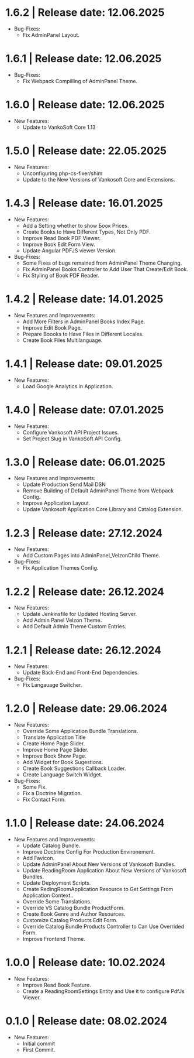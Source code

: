 1.6.2	|	Release date: **12.06.2025**
============================================
* Bug-Fixes:
  - Fix AdminPanel Layout.


1.6.1	|	Release date: **12.06.2025**
============================================
* Bug-Fixes:
  - Fix Webpack Compilling of AdminPanel Theme.


1.6.0	|	Release date: **12.06.2025**
============================================
* New Features:
  - Update to VankoSoft Core 1.13


1.5.0	|	Release date: **22.05.2025**
============================================
* New Features:
  - Unconfiguring php-cs-fixer/shim
  - Update to the New Versions of Vankosoft Core and Extensions.


1.4.3	|	Release date: **16.01.2025**
============================================
* New Features:
  - Add a Setting whether to show Боок Prices.
  - Create Books to Have Different Types, Not Only PDF.
  - Improve Read Book PDF Viewer.
  - Improve Book Edit Form View.
  - Update Angular PDFJS viewer Version.
* Bug-Fixes:
  - Some Fixes of bugs remained from AdminPanel Theme Changing.
  - Fix AdminPanel Books Controller to Add User That Create/Edit Book.
  - Fix Styling of Book PDF Reader.


1.4.2	|	Release date: **14.01.2025**
============================================
* New Features and Improvements:
  - Add More Filters in AdminPanel Books Index Page.
  - Improve Edit Book Page.
  - Prepare Boooks to Have Files in Different Locales.
  - Create Book Files Multilanguage.


1.4.1	|	Release date: **09.01.2025**
============================================
* New Features:
  - Load Google Analytics in Application.


1.4.0	|	Release date: **07.01.2025**
============================================
* New Features:
  - Configure Vankosoft API Project Issues.
  - Set Project Slug in VankoSoft API Config.


1.3.0	|	Release date: **06.01.2025**
============================================
* New Features and Improvements:
  - Update Production Send Mail DSN
  - Remove Building of Default AdminPanel Theme from Webpack Config.
  - Improve Application Layout.
  - Update Vankosoft Application Core Library and Catalog Extension.


1.2.3	|	Release date: **27.12.2024**
============================================
* New Features:
  - Add Custom Pages into AdminPanel_VelzonChild Theme.
* Bug-Fixes:
  - Fix Application Themes Config.


1.2.2	|	Release date: **26.12.2024**
============================================
* New Features:
  - Update Jenkinsfile for Updated Hosting Server.
  - Add Admin Panel Velzon Theme.
  - Add Default Admin Theme Custom Entries.


1.2.1	|	Release date: **26.12.2024**
============================================
* New Features:
  - Update Back-End and Front-End Dependencies.
* Bug-Fixes:
  - Fix Langauage Switcher.


1.2.0	|	Release date: **29.06.2024**
============================================
* New Features:
  - Override Some Application Bundle Translations.
  - Translate Application Title
  - Create Home Page Slider.
  - Improve Home Page Slider.
  - Improve Book Show Page.
  - Add Widget for Book Sugestions.
  - Create Book Suggestions Callback Loader.
  - Create Language Switch Widget.
* Bug-Fixes:
  - Some Fix.
  - Fix a Doctrine Migration.
  - Fix Contact Form.


1.1.0	|	Release date: **24.06.2024**
============================================
* New Features and Improvements:
  - Update Catalog Bundle.
  - Improve Doctrine Config For Production Environement.
  - Add Favicon.
  - Update AdminPanel About New Versions of Vankosoft Bundles.
  - Update ReadingRoom Application About New Versions of Vankosoft Bundles.
  - Update Deployment Scripts.
  - Create RedingRoomApplication Resource to Get Settings From Application Context..
  - Override Some Translations.
  - Override VS Catalog Bundle ProductForm.
  - Create Book Genre and Author Resources.
  - Customize Catalog Products Edit Form.
  - Override Catalog Bundle Products Controller to Can Use Overrided Form.
  - Improve Frontend Theme.


1.0.0	|	Release date: **10.02.2024**
============================================
* New Features:
  - Improve Read Book Feature.
  - Create a ReadingRoomSettings Entity and Use it to configure PdfJs Viewer.


0.1.0	|	Release date: **08.02.2024**
============================================
* New Features:
  - Initial commit
  - First Commit.


